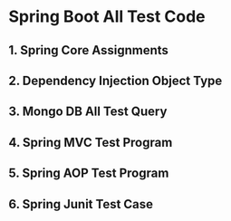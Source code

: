 # Spring Boot All Test Code

## 1. Spring Core Assignments
## 2. Dependency Injection Object Type
## 3. Mongo DB All Test Query
## 4. Spring MVC Test Program
## 5. Spring AOP Test Program
## 6. Spring Junit Test Case